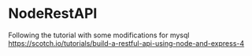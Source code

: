# NodeRestAPI
Following the tutorial with some modifications for mysql https://scotch.io/tutorials/build-a-restful-api-using-node-and-express-4
